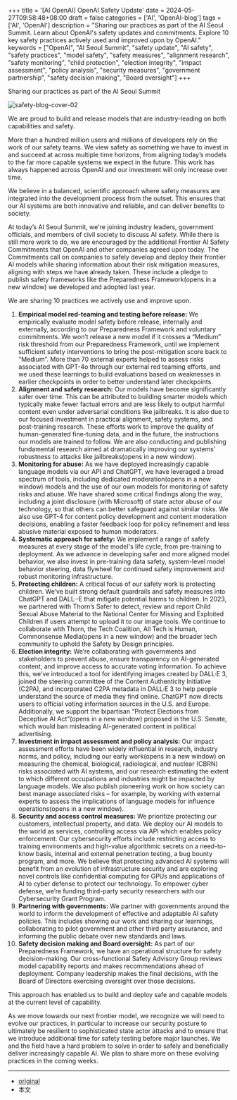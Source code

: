 +++
title = '[AI OpenAI] OpenAI Safety Update'
date = 2024-05-27T09:58:48+08:00
draft = false
categories = ['AI', 'OpenAI-blog']
tags = ['AI', 'OpenAI']
description = "Sharing our practices as part of the AI Seoul Summit. Learn about OpenAI's safety updates and commitments. Explore 10 key safety practices actively used and improved upon by OpenAI."
keywords = ["OpenAI", "AI Seoul Summit", "safety update", "AI safety", "safety practices", "model safety", "safety measures", "alignment research", "safety monitoring", "child protection", "election integrity", "impact assessment", "policy analysis", "security measures", "government partnership", "safety decision making", "Board oversight"]
+++

Sharing our practices as part of the AI Seoul Summit

![safety-blog-cover-02](https://images.ctfassets.net/kftzwdyauwt9/54pUOkZ0poSpo9udfZmN3g/e90a4235b3d8537bdddfcc7219b636d1/safety-blog-cover-02.jpg?w=1920&q=90&fm=webp)

We are proud to build and release models that are industry-leading on both capabilities and safety.

More than a hundred million users and millions of developers rely on the work of our safety teams. We view safety as something we have to invest in and succeed at across multiple time horizons, from aligning today’s models to the far more capable systems we expect in the future. This work has always happened across OpenAI and our investment will only increase over time.

We believe in a balanced, scientific approach where safety measures are integrated into the development process from the outset. This ensures that our AI systems are both innovative and reliable, and can deliver benefits to society.

At today’s AI Seoul Summit, we're joining industry leaders, government officials, and members of civil society to discuss AI safety. While there is still more work to do, we are encouraged by the additional Frontier AI Safety Commitments that OpenAI and other companies agreed upon today. The Commitments call on companies to safely develop and deploy their frontier AI models while sharing information about their risk mitigation measures, aligning with steps we have already taken. These include a pledge to publish safety frameworks like the Preparedness Framework(opens in a new window) we developed and adopted last year. 

We are sharing 10 practices we actively use and improve upon.

1. **Empirical model red-teaming and testing before release:** We empirically evaluate model safety before release, internally and externally, according to our Preparedness Framework and voluntary commitments. We won’t release a new model if it crosses a “Medium” risk threshold from our Preparedness Framework, until we implement sufficient safety interventions to bring the post-mitigation score back to “Medium”. More than 70 external experts helped to assess risks associated with GPT-4o through our external red teaming efforts, and we used these learnings to build evaluations based on weaknesses in earlier checkpoints in order to better understand later checkpoints.
2. **Alignment and safety research:** Our models have become significantly safer over time. This can be attributed to building smarter models which typically make fewer factual errors and are less likely to output harmful content even under adversarial conditions like jailbreaks. It is also due to our focused investment in practical alignment, safety systems, and post-training research. These efforts work to improve the quality of human-generated fine-tuning data, and in the future, the instructions our models are trained to follow. We are also conducting and publishing fundamental research aimed at dramatically improving our systems’ robustness to attacks like jailbreaks(opens in a new window).
3. **Monitoring for abuse:** As we have deployed increasingly capable language models via our API and ChatGPT, we have leveraged a broad spectrum of tools, including dedicated moderation(opens in a new window) models and the use of our own models for monitoring of safety risks and abuse. We have shared some critical findings along the way, including a joint disclosure (with Microsoft) of state actor abuse of our technology, so that others can better safeguard against similar risks. We also use GPT-4 for content policy development and content moderation decisions, enabling a faster feedback loop for policy refinement and less abusive material exposed to human moderators.
4. **Systematic approach for safety:** We implement a range of safety measures at every stage of the model's life cycle, from pre-training to deployment. As we advance in developing safer and more aligned model behavior, we also invest in pre-training data safety, system-level model behavior steering, data flywheel for continued safety improvement and robust monitoring infrastructure.
5. **Protecting children:** A critical focus of our safety work is protecting children. We’ve built strong default guardrails and safety measures into ChatGPT and DALL·-E that mitigate potential harms to children. In 2023, we partnered with Thorn’s Safer to detect, review and report Child Sexual Abuse Material to the National Center for Missing and Exploited Children if users attempt to upload it to our image tools. We continue to collaborate with Thorn, the Tech Coalition, All Tech is Human, Commonsense Media(opens in a new window) and the broader tech community to uphold the Safety by Design principles. 
6. **Election integrity:** We’re collaborating with governments and stakeholders to prevent abuse, ensure transparency on AI-generated content, and improve access to accurate voting information. To achieve this, we’ve introduced a tool for identifying images created by DALL·E 3, joined the steering committee of the Content Authenticity Initiative (C2PA), and incorporated C2PA metadata in DALL·E 3 to help people understand the source of media they find online. ChatGPT now directs users to official voting information sources in the U.S. and Europe. Additionally, we support the bipartisan “Protect Elections from Deceptive AI Act”(opens in a new window) proposed in the U.S. Senate, which would ban misleading AI-generated content in political advertising. 
7. **Investment in impact assessment and policy analysis:** Our impact assessment efforts have been widely influential in research, industry norms, and policy, including our early work(opens in a new window) on measuring the chemical, biological, radiological, and nuclear (CBRN) risks associated with AI systems, and our research estimating the extent to which different occupations and industries might be impacted by language models. We also publish pioneering work on how society can best manage associated risks – for example, by working with external experts to assess the implications of language models for influence operations(opens in a new window). 
8. **Security and access control measures:** We prioritize protecting our customers, intellectual property, and data. We deploy our AI models to the world as services, controlling access via API which enables policy enforcement. Our cybersecurity efforts include restricting access to training environments and high-value algorithmic secrets on a need-to-know basis, internal and external penetration testing, a bug bounty program, and more. We believe that protecting advanced AI systems will benefit from an evolution of infrastructure security and are exploring novel controls like confidential computing for GPUs and applications of AI to cyber defense to protect our technology. To empower cyber defense, we’re funding third-party security researchers with our Cybersecurity Grant Program.
9. **Partnering with governments:** We partner with governments around the world to inform the development of effective and adaptable AI safety policies. This includes showing our work and sharing our learnings, collaborating to pilot government and other third party assurance, and informing the public debate over new standards and laws.
10. **Safety decision making and Board oversight:** As part of our Preparedness Framework, we have an operational structure for safety decision-making. Our cross-functional Safety Advisory Group reviews model capability reports and makes recommendations ahead of deployment. Company leadership makes the final decisions, with the Board of Directors exercising oversight over those decisions. 

This approach has enabled us to build and deploy safe and capable models at the current level of capability.

As we move towards our next frontier model, we recognize we will need to evolve our practices, in particular to increase our security posture to ultimately be resilient to sophisticated state actor attacks and to ensure that we introduce additional time for safety testing before major launches. We and the field have a hard problem to solve in order to safely and beneficially deliver increasingly capable AI. We plan to share more on these evolving practices in the coming weeks.

---

- [original](https://openai.com/index/openai-safety-update/)
- 本文
    <!-- - [Blog | Learn AI from scratch](...) -->
    <!-- - [公众号 - 从零开始学AI](...) -->
    <!-- - [CSDN - 从零开始学AI](...) -->
    <!-- - [掘金 - 从零开始学AI](...) -->
    <!-- - [知乎 - 从零开始学AI](...) -->
    <!-- - [阿里云 - 从零开始学AI](...) -->
    <!-- - [腾讯云 - 从零开始学AI](...) -->
